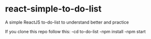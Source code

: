 # react-simple-to-do-list
A simple ReactJS to-do-list to understand better and practice

If you clone this repo follow this:
-cd to-do-list
-npm install
-npm start
